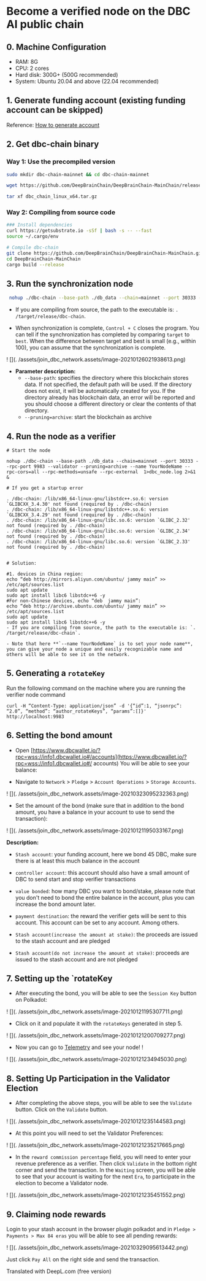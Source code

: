 # Become a verified node on the DBC AI public chain

## 0. Machine Configuration

- RAM: 8G
- CPU: 2 cores
- Hard disk: 300G+ (500G recommended)
- System: Ubuntu 20.04 and above (22.04 recommended)

## 1. Generate funding account (existing funding account can be skipped)

Reference: [How to generate account](generate-new-account.md)

## 2. Get dbc-chain binary

### Way 1: Use the precompiled version

```bash
sudo mkdir dbc-chain-mainnet && cd dbc-chain-mainnet

wget https://github.com/DeepBrainChain/DeepBrainChain-MainChain/releases/download/v4.0/dbc-chain-4.tar.gz -O dbc_chain_linux_x64.tar.gz

tar xf dbc_chain_linux_x64.tar.gz 
```

### Way 2: Compiling from source code

```bash
### Install dependencies
curl https://getsubstrate.io -sSf | bash -s -- --fast
source ~/.cargo/env

# Compile dbc-chain
git clone https://github.com/DeepBrainChain/DeepBrainChain-MainChain.git
cd DeepBrainChain-MainChain
cargo build --release
```

## 3. Run the synchronization node

```bash
 nohup ./dbc-chain --base-path ./db_data --chain=mainnet --port 30333 --rpc-port 9983 --pruning=archive --name dbc-chain --rpc-cors=all --rpc-methods=unsafe --rpc-external  1>dbc_node.log 2>&1 &
```

- If you are compiling from source, the path to the executable is: `. /target/release/dbc-chain`.

- When synchronization is complete, `Control + C` closes the program. You can tell if the synchronization has completed by comparing `target` to `best`. When the difference between target and best is small (e.g., within 100), you can assume that the synchronization is complete.

! [](. /assets/join_dbc_network.assets/image-20210126021938613.png)

- **Parameter description:**
  - `--base-path`: specifies the directory where this blockchain stores data. If not specified, the default path will be used. If the directory does not exist, it will be automatically created for you. If the directory already has blockchain data, an error will be reported and you should choose a different directory or clear the contents of that directory.
  - `--pruning=archive`: start the blockchain as archive

## 4. Run the node as a verifier

```shell
# Start the node

nohup ./dbc-chain --base-path ./db_data --chain=mainnet --port 30333 --rpc-port 9983 --validator --pruning=archive --name YourNodeName --rpc-cors=all --rpc-methods=unsafe --rpc-external  1>dbc_node.log 2>&1 &

# If you get a startup error

. /dbc-chain: /lib/x86_64-linux-gnu/libstdc++.so.6: version `GLIBCXX_3.4.30' not found (required by . /dbc-chain)
. /dbc-chain: /lib/x86_64-linux-gnu/libstdc++.so.6: version `GLIBCXX_3.4.29' not found (required by . /dbc-chain)
. /dbc-chain: /lib/x86_64-linux-gnu/libc.so.6: version `GLIBC_2.32' not found (required by . /dbc-chain)
. /dbc-chain: /lib/x86_64-linux-gnu/libc.so.6: version `GLIBC_2.34' not found (required by . /dbc-chain)
. /dbc-chain: /lib/x86_64-linux-gnu/libc.so.6: version `GLIBC_2.33' not found (required by . /dbc-chain)


# Solution:

#1. devices in China region:
echo “deb http://mirrors.aliyun.com/ubuntu/ jammy main” >> /etc/apt/sources.list
sudo apt update
sudo apt install libc6 libstdc++6 -y
#For non-Chinese devices, echo “deb  jammy main”:
echo “deb http://archive.ubuntu.com/ubuntu/ jammy main” >> /etc/apt/sources.list
sudo apt update
sudo apt install libc6 libstdc++6 -y
- If you are compiling from source, the path to the executable is: `. /target/release/dbc-chain`.

- Note that here **`--name YourNodeName` is to set your node name**, you can give your node a unique and easily recognizable name and others will be able to see it on the network.

```

## 5. Generating a `rotateKey`

Run the following command on the machine where you are running the verifier node command

```shell
curl -H “Content-Type: application/json” -d '{“id”:1, “jsonrpc”: “2.0”, “method”: “author_rotateKeys”, “params”:[]}' http://localhost:9983
```



## 6. Setting the bond amount

- Open [https://www.dbcwallet.io/?rpc=wss://info1.dbcwallet.io#/accounts](https://www.dbcwallet.io/?rpc=wss://info1.dbcwallet.io#/ accounts) You will be able to see your balance:

- Navigate to `Network` > `Pledge` > `Account Operations` > `Storage Accounts`.

! [](. /assets/join_dbc_network.assets/image-20210323095232363.png)

- Set the amount of the bond (make sure that in addition to the bond amount, you have a balance in your account to use to send the transaction):

! [](. /assets/join_dbc_network.assets/image-20210121195033167.png)

**Description:**

- `Stash account`: your funding account, here we bond 45 DBC, make sure there is at least this much balance in the account

- `controller account`: this account should also have a small amount of DBC to send start and stop verifier transactions

- `value bonded`: how many DBC you want to bond/stake, please note that you don't need to bond the entire balance in the account, plus you can increase the bond amount later.

- `payment destination`: the reward the verifier gets will be sent to this account. This account can be set to any account. Among others.

- `Stash account(increase the amount at stake)`: the proceeds are issued to the stash account and are pledged

- `Stash account(do not increase the amount at stake)`: proceeds are issued to the stash account and are not pledged

## 7. Setting up the `rotateKey

- After executing the bond, you will be able to see the `Session Key` button on Polkadot:

! [](. /assets/join_dbc_network.assets/image-20210121195307711.png)

- Click on it and populate it with the `rotateKeys` generated in step 5.

! [](. /assets/join_dbc_network.assets/image-20210121200709277.png)

- Now you can go to [Telemetry](https://telemetry.polkadot.io/#list/0xd523fa2e0581f069b4f0c7b5944c21e9abc72305a08067868c91b898d1bf1dff) and see your node! !

! [](. /assets/join_dbc_network.assets/image-20210121234945030.png)

## 8. Setting Up Participation in the Validator Election

- After completing the above steps, you will be able to see the `Validate` button. Click on the `Validate` button.

! [](. /assets/join_dbc_network.assets/image-20210121235144583.png)

- At this point you will need to set the Validator Preferences:

! [](. /assets/join_dbc_network.assets/image-20210121235217665.png)

- In the `reward commission percentage` field, you will need to enter your revenue preference as a verifier. Then click `Validate` in the bottom right corner and send the transaction. In the `Waiting` screen, you will be able to see that your account is waiting for the next `Era`, to participate in the election to become a Validator node.

! [](. /assets/join_dbc_network.assets/image-20210121235451552.png)

## 9. Claiming node rewards

Login to your stash account in the browser plugin polkadot and in `Pledge > Payments > Max 84 eras` you will be able to see all pending rewards:

! [](. /assets/join_dbc_network.assets/image-20210329095613442.png)

Just click `Pay All` on the right side and send the transaction.

Translated with DeepL.com (free version)
